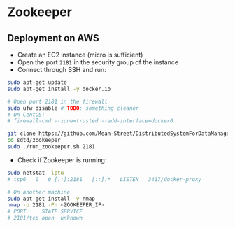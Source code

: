 # Zookeeper

## Deployment on AWS

* Create an EC2 instance (micro is sufficient)
* Open the port `2181` in the security group of the instance
* Connect through SSH and run:

```bash
sudo apt-get update
sudo apt-get install -y docker.io

# Open port 2181 in the firewall
sudo ufw disable # TODO: something cleaner
# On CentOS:
# firewall-cmd --zone=trusted --add-interface=docker0

git clone https://github.com/Mean-Street/DistributedSystemForDataManagement sdtd
cd sdtd/zookeeper
sudo ./run_zookeeper.sh 2181
```

* Check if Zookeeper is running:

```bash
sudo netstat -lptu
# tcp6   0   0 [::]:2181   [::]:*   LISTEN   3417/docker-proxy

# On another machine
sudo apt-get install -y nmap
nmap -p 2181 -Pn <ZOOKEEPER_IP>
# PORT     STATE SERVICE
# 2181/tcp open  unknown
```
